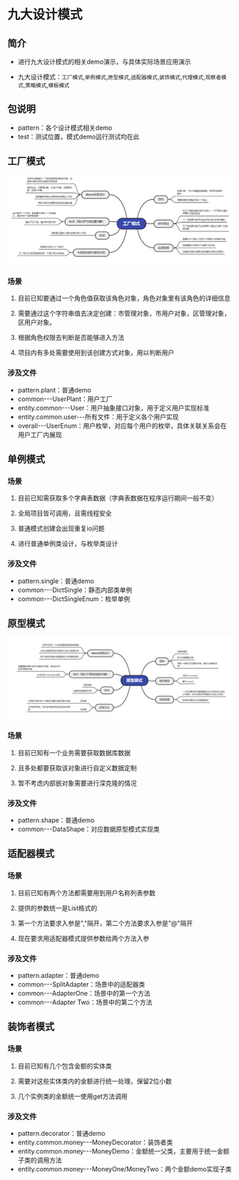 # 九大设计模式
## 简介
- 进行九大设计模式的相关demo演示，与具体实际场景应用演示

- 九大设计模式：`工厂模式`,`单例模式`,`原型模式`,`适配器模式`,`装饰模式`,`代理模式`,`观察者模式`,`策略模式`,`模板模式`

## 包说明
- pattern：各个设计模式相关demo
- test：测试位置，模式demo运行测试均在此
## 工厂模式
![img.png](img/img.png)
### 场景
1. 目前已知要通过一个角色值获取该角色对象，角色对象里有该角色的详细信息

2. 需要通过这个字符串值去决定创建：市管理对象，市用户对象，区管理对象，区用户对象。

3. 根据角色权限去判断是否能够进入方法

4. 项目内有多处需要使用到该创建方式对象，用以判断用户
### 涉及文件
- pattern.plant：普通demo
- common---UserPlant：用户工厂
- entity.common---User：用户抽象接口对象，用于定义用户实现标准
- entity.common.user---所有文件：用于定义各个用户实现
- overall---UserEnum：用户枚举，对应每个用户的枚举，具体关联关系会在用户工厂内展现


## 单例模式

### 场景
1. 目前已知需获取多个字典表数据（字典表数据在程序运行期间一般不变）

2. 全局项目皆可调用，且需线程安全

3. 普通模式创建会出现重复io问题

4. 进行普通单例类设计，与枚举类设计

### 涉及文件
- pattern.single：普通demo
- common---DictSingle：静态内部类单例
- common---DictSingleEnum：枚举单例
## 原型模式
![img.png](img/shape.png)
### 场景
1. 目前已知有一个业务需要获取数据库数据

2. 且多处都要获取该对象进行自定义数据定制

3. 暂不考虑内部嵌对象需要进行深克隆的情况

### 涉及文件
- pattern.shape：普通demo
- common---DataShape：对应数据原型模式实现类
## 适配器模式

### 场景
1. 目前已知有两个方法都需要用到用户名称列表参数

2. 提供的参数统一是List<String>格式的

3. 第一个方法要求入参是","隔开，第二个方法要求入参是"@"隔开

4. 现在要求用适配器模式提供参数给两个方法入参
### 涉及文件
- pattern.adapter：普通demo
- common---SplitAdapter：场景中的适配器类
- common---AdapterOne：场景中的第一个方法
- common---Adapter Two：场景中的第二个方法
## 装饰者模式

### 场景
1. 目前已知有几个包含金额的实体类

2. 需要对这些实体类内的金额进行统一处理，保留2位小数

3. 几个实例类的金额统一使用get方法调用
### 涉及文件
- pattern.decorator：普通demo
- entity.common.money---MoneyDecorator：装饰者类
- entity.common.money---MoneyDemo：金额统一父类，主要用于统一金额子类的调用方法
- entity.common.money---MoneyOne/MoneyTwo：两个金额demo实现子类